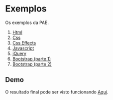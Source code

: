 # Exemplos

Os exemplos da PAE.

1. [Html](https://github.com/dobbinx3/maua/tree/master/pae/desenvolvimento_de_sites_responsivos_modernos/2018_2/html)
2. [Css](https://github.com/dobbinx3/maua/tree/master/pae/desenvolvimento_de_sites_responsivos_modernos/2018_2/css)
3. [Css Effects](https://github.com/dobbinx3/maua/tree/master/pae/desenvolvimento_de_sites_responsivos_modernos/2018_2/css_effects)
4. [Javascript](https://github.com/dobbinx3/maua/tree/master/pae/desenvolvimento_de_sites_responsivos_modernos/2018_2/javascript)
5. [jQuery](https://github.com/dobbinx3/maua/tree/master/pae/desenvolvimento_de_sites_responsivos_modernos/2018_2/jquery)
6. [Bootstrap (parte 1)](https://github.com/dobbinx3/maua/tree/master/pae/desenvolvimento_de_sites_responsivos_modernos/2018_2/bootstrap_parte_1)
7. [Bootstrap (parte 2)](https://github.com/dobbinx3/maua/tree/master/pae/desenvolvimento_de_sites_responsivos_modernos/2018_2/bootstrap_parte_2)

## Demo

O resultado final pode ser visto funcionando [Aqui](http://www.dobbinx3.com/maua/pae/desenvolvimento_de_sites_responsivos_modernos/agenciax3).
